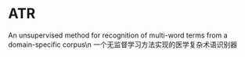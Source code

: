 # ATR
An unsupervised method for recognition of multi-word terms from a domain-specific corpus\n
一个无监督学习方法实现的医学复杂术语识别器
